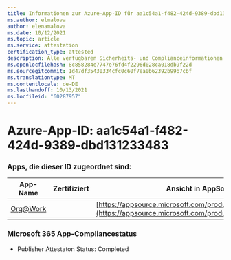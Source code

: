 ```yaml
---
title: Informationen zur Azure-App-ID für aa1c54a1-f482-424d-9389-dbd131233483
ms.author: elmalova
author: elenamalova
ms.date: 10/12/2021
ms.topic: article
ms.service: attestation
certification_type: attested
description: Alle verfügbaren Sicherheits- und Complianceinformationen für aa1c54a1-f482-424d-9389-dbd131233483.
ms.openlocfilehash: 8c858284e7747e76fd4f2296d028ca018db9f22d
ms.sourcegitcommit: 1d47df35430334cfc0c60f7ea0b62392b99b7cbf
ms.translationtype: MT
ms.contentlocale: de-DE
ms.lasthandoff: 10/13/2021
ms.locfileid: "60287957"
---
```

# <a name="azure-app-id-aa1c54a1-f482-424d-9389-dbd131233483"></a>Azure-App-ID: aa1c54a1-f482-424d-9389-dbd131233483


### <a name="apps-associated-with-this-id"></a>Apps, die dieser ID zugeordnet sind:
| **App-Name** | **Zertifiziert** | **Ansicht in AppSource** |
|--------------|---------------|-----------------------|
| [Org@Work](https://docs.microsoft.com/microsoft-365-app-certification/forward/WA200002461) |  | [https://appsource.microsoft.com/product/office/WA200002461](https://appsource.microsoft.com/product/office/WA200002461) |

### <a name="microsoft-365-app-compliance-status"></a>Microsoft 365 App-Compliancestatus
- Publisher Attestaton Status: Completed
